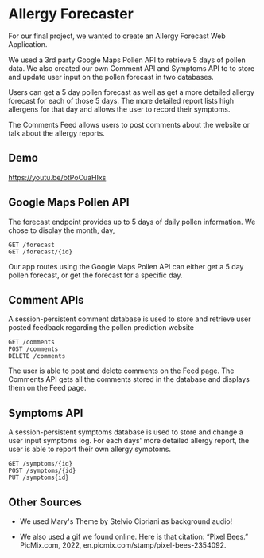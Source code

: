 # Allergy Forecaster

For our final project, we wanted to create an Allergy Forecast Web Application. 

We used a 3rd party Google Maps Pollen API to retrieve 5 days of pollen data.
We also created our own Comment API and Symptoms API to to store and update user input on the pollen forecast in two databases.

Users can get a 5 day pollen forecast as well as get a more detailed allergy forecast for each of those 5 days. The more detailed report lists high allergens for that day and allows the user to record their symptoms.

The Comments Feed allows users to post comments about the website or talk about the allergy reports.

## Demo
https://youtu.be/btPoCuaHIxs

## Google Maps Pollen API
The forecast endpoint provides up to 5 days of daily pollen information. We chose to display the month, day,

    GET /forecast
    GET /forecast/{id}

Our app routes using the Google Maps Pollen API can either get a 5 day pollen forecast, or get the forecast for a specific day.
    

## Comment APIs
A session-persistent comment database is used to store and retrieve user posted feedback regarding the pollen prediction website

    GET /comments
    POST /comments
    DELETE /comments

The user is able to post and delete comments on the Feed page. The Comments API gets all the comments stored in the database and displays them on the Feed page.


## Symptoms API
A session-persistent symptoms database is used to store and change a user input symptoms log. For each days' more detailed allergy report, the user is able to report their own allergy symptoms.

    GET /symptoms/{id}
    POST /symptoms/{id}
    PUT /symptoms{id}


## Other Sources
* We used Mary's Theme by Stelvio Cipriani as background audio!

* We also used a gif we found online. Here is that citation:
“Pixel Bees.” PicMix.com, 2022, en.picmix.com/stamp/pixel-bees-2354092.